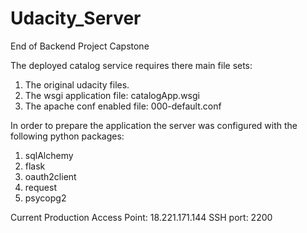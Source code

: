 # Udacity_Server
End of Backend Project Capstone

The deployed catalog service requires there main file sets:
1. The original udacity files.
2. The wsgi application file: catalogApp.wsgi
3. The apache conf enabled file: 000-default.conf

In order to prepare the application the server was configured with the following python packages:
1. sqlAlchemy
2. flask
3. oauth2client
4. request
5. psycopg2

Current Production Access Point: 18.221.171.144
SSH port: 2200
